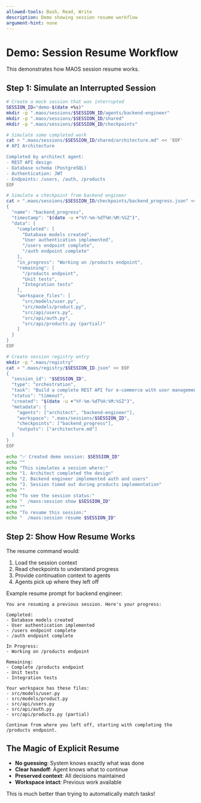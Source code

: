 ```yaml
---
allowed-tools: Bash, Read, Write
description: Demo showing session resume workflow
argument-hint: none
---
```


# Demo: Session Resume Workflow

This demonstrates how MAOS session resume works.

## Step 1: Simulate an Interrupted Session

```bash
# Create a mock session that was interrupted
SESSION_ID="demo-$(date +%s)"
mkdir -p ".maos/sessions/$SESSION_ID/agents/backend-engineer"
mkdir -p ".maos/sessions/$SESSION_ID/shared"
mkdir -p ".maos/sessions/$SESSION_ID/checkpoints"

# Simulate some completed work
cat > ".maos/sessions/$SESSION_ID/shared/architecture.md" << 'EOF'
# API Architecture

Completed by architect agent:
- REST API design
- Database schema (PostgreSQL)  
- Authentication: JWT
- Endpoints: /users, /auth, /products
EOF

# Simulate a checkpoint from backend engineer
cat > ".maos/sessions/$SESSION_ID/checkpoints/backend_progress.json" << EOF
{
  "name": "backend_progress",
  "timestamp": "$(date -u +"%Y-%m-%dT%H:%M:%SZ")",
  "data": {
    "completed": [
      "Database models created",
      "User authentication implemented", 
      "/users endpoint complete",
      "/auth endpoint complete"
    ],
    "in_progress": "Working on /products endpoint",
    "remaining": [
      "/products endpoint",
      "Unit tests",
      "Integration tests"
    ],
    "workspace_files": [
      "src/models/user.py",
      "src/models/product.py", 
      "src/api/users.py",
      "src/api/auth.py",
      "src/api/products.py (partial)"
    ]
  }
}
EOF

# Create session registry entry
mkdir -p ".maos/registry"
cat > ".maos/registry/$SESSION_ID.json" << EOF
{
  "session_id": "$SESSION_ID",
  "type": "orchestration",
  "task": "Build a complete REST API for e-commerce with user management and product catalog",
  "status": "timeout",
  "created": "$(date -u +"%Y-%m-%dT%H:%M:%SZ")",
  "metadata": {
    "agents": ["architect", "backend-engineer"],
    "workspace": ".maos/sessions/$SESSION_ID",
    "checkpoints": ["backend_progress"],
    "outputs": ["architecture.md"]
  }
}
EOF

echo "✅ Created demo session: $SESSION_ID"
echo ""
echo "This simulates a session where:"
echo "1. Architect completed the design"
echo "2. Backend engineer implemented auth and users"  
echo "3. Session timed out during products implementation"
echo ""
echo "To see the session status:"
echo "  /maos:session show $SESSION_ID"
echo ""
echo "To resume this session:"
echo "  /maos:session resume $SESSION_ID"
```

## Step 2: Show How Resume Works

The resume command would:

1. Load the session context
2. Read checkpoints to understand progress
3. Provide continuation context to agents
4. Agents pick up where they left off

Example resume prompt for backend engineer:
```
You are resuming a previous session. Here's your progress:

Completed:
- Database models created
- User authentication implemented
- /users endpoint complete  
- /auth endpoint complete

In Progress:
- Working on /products endpoint

Remaining:
- Complete /products endpoint
- Unit tests
- Integration tests

Your workspace has these files:
- src/models/user.py
- src/models/product.py
- src/api/users.py
- src/api/auth.py
- src/api/products.py (partial)

Continue from where you left off, starting with completing the /products endpoint.
```

## The Magic of Explicit Resume

- **No guessing**: System knows exactly what was done
- **Clear handoff**: Agent knows what to continue
- **Preserved context**: All decisions maintained
- **Workspace intact**: Previous work available

This is much better than trying to automatically match tasks!